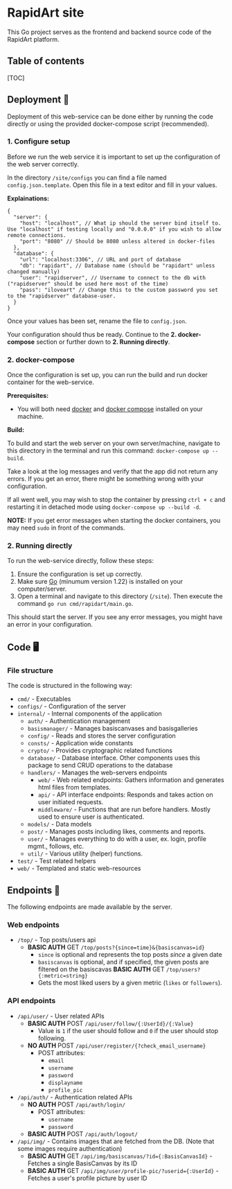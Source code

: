 # RapidArt site
This Go project serves as the frontend and backend source code of the RapidArt platform.

## Table of contents

[TOC]

## Deployment 🚀
Deployment of this web-service can be done either by running the code directly or using the provided docker-compose script (recommended).

### 1. Configure setup
Before we run the web service it is important to set up the configuration of the web server correctly.

In the directory `/site/configs` you can find a file named `config.json.template`. Open this file in a text editor and fill in your values.

**Explainations:**
```
{
  "server": {
    "host": "localhost", // What ip should the server bind itself to. Use "localhost" if testing locally and "0.0.0.0" if you wish to allow remote connections.
    "port": "8080" // Should be 8080 unless altered in docker-files
  },
  "database": {
    "url": "localhost:3306", // URL and port of database
    "db": "rapidart", // Database name (should be "rapidart" unless changed manually)
    "user": "rapidserver", // Username to connect to the db with ("rapidserver" should be used here most of the time)
    "pass": "iloveart" // Change this to the custom password you set to the "rapidserver" database-user.
  }
}
```

Once your values has been set, rename the file to `config.json`.

Your configuration should thus be ready. Continue to the **2. docker-compose** section or further down to **2. Running directly**.

### 2. docker-compose
Once the configuration is set up, you can run the build and run docker container for the web-service.

**Prerequisites:**
* You will both need [docker](https://docs.docker.com/get-started/get-docker/) and [docker compose](https://docs.docker.com/compose/install/) installed on your machine.

**Build:**

To build and start the web server on your own server/machine, navigate to this directory in the terminal and run this command: `docker-compose up --build`.

Take a look at the log messages and verify that the app did not return any errors. If you get an error, there might be something wrong with your configuration.

If all went well, you may wish to stop the container by pressing `ctrl + c` and restarting it in detached mode using `docker-compose up --build -d`.

**NOTE:** If you get error messages when starting the docker containers, you may need `sudo` in front of the commands.

### 2. Running directly
To run the web-service directly, follow these steps:

1. Ensure the configuration is set up correctly.
2. Make sure [Go](https://go.dev/dl/) (minumum version 1.22) is installed on your computer/server.
3. Open a terminal and navigate to this directory (`/site`). Then execute the command `go run cmd/rapidart/main.go`.

This should start the server. If you see any error messages, you might have an error in your configuration.

## Code 🖥️

### File structure
The code is structured in the following way:
* `cmd/` - Executables
* `configs/` - Configuration of the server
* `internal/` - Internal components of the application
  * `auth/` - Authentication management
  * `basismanager/` - Manages basiscanvases and basisgalleries
  * `config/` - Reads and stores the server configuration
  * `consts/` - Application wide constants
  * `crypto/` - Provides cryptographic related functions
  * `database/` - Database interface. Other components uses this package to send CRUD operations to the database
  * `handlers/` - Manages the web-servers endpoints
    * `web/` - Web related endpoints: Gathers information and generates html files from templates. 
    * `api/` - API interface endpoints: Responds and takes action on user initiated requests.
    * `middleware/` - Functions that are run before handlers. Mostly used to ensure user is authenticated.
  * `models/` - Data models
  * `post/` - Manages posts including likes, comments and reports.
  * `user/` - Manages everything to do with a user, ex. login, profile mgmt., follows, etc.
  * `util/` - Various utility (helper) functions. 
* `test/` - Test related helpers
* `web/` - Templated and static web-resources

## Endpoints 🔌
The following endpoints are made available by the server. 

### Web endpoints
* `/top/` - Top posts/users api
  * **BASIC AUTH** GET `/top/posts?{since=time}&{basiscanvas=id}`
    * `since` is optional and represents the top posts *since* a given date
    * `basiscanvas` is optional, and if specified, the given posts are filtered on the basiscavas
  **BASIC AUTH** GET `/top/users?{:metric=string}`
    * Gets the most liked users by a given metric (`likes` or `followers`).

### API endpoints
* `/api/user/` - User related APIs
  * **BASIC AUTH** POST `/api/user/follow/{:UserId}/{:Value}`
    * Value is `1` if the user should follow and `0` if the user should stop following.
  * **NO AUTH** POST `/api/user/register/{?check_email_username}`
    * POST attributes:
      * `email`
      * `username`
      * `password`
      * `displayname`
      * `profile_pic`
* `/api/auth/` - Authentication related APIs
  * **NO AUTH** POST `/api/auth/login/`
    * POST attributes:
      * `username`
      * `password`
  * **BASIC AUTH** POST `/api/auth/logout/`
* `/api/img/` - Contains images that are fetched from the DB. (Note that some images require authentication)
  * **BASIC AUTH** GET `/api/img/basiscanvas/?id={:BasisCanvasId}` - Fetches a single BasisCanvas by its ID
  * **BASIC AUTH** GET `/api/img/user/profile-pic/?userid={:UserId}` - Fetches a user's profile picture by user ID